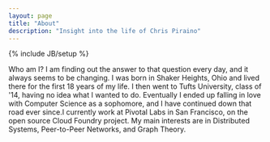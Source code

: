 ```yaml
---
layout: page
title: "About"
description: "Insight into the life of Chris Piraino"
---
```

{% include JB/setup %}

Who am I? I am finding out the answer to that question every day, and
it always seems to be changing. I was born in Shaker Heights, Ohio and
lived there for the first 18 years of my life. I then went to Tufts
University, class of '14, having no idea what I wanted to do. Eventually 
I ended up falling in love with Computer Science as a sophomore, and I 
have continued down that road ever since.I currently work at Pivotal Labs
in San Francisco, on the open source Cloud Foundry project. My main interests 
are in Distributed Systems, Peer-to-Peer Networks, and Graph Theory.
